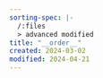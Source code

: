 ```yaml
---
sorting-spec: |-
  /:files
  > advanced modified
title: "__order__"
created: 2024-03-02
modified: 2024-04-21
---
```

